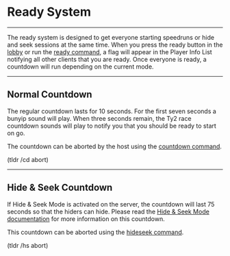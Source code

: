 # Ready System

---

The ready system is designed to get everyone starting speedruns or hide and seek sessions at the same time. When you press the ready button in the [lobby](./LobbyUI.md) or run the [ready command](./Commands/ReadyCommand.md), a flag will appear in the Player Info List notifying all other clients that you are ready. Once everyone is ready, a countdown will run depending on the current mode.

---

## Normal Countdown

The regular countdown lasts for 10 seconds. For the first seven seconds a bunyip sound will play. When three seconds remain, the Ty2 race countdown sounds will play to notify you that you should be ready to start on go.

The countdown can be aborted by the host using the [countdown command](./Commands/CountdownCommand.md). 

(tldr /cd abort)

---

## Hide & Seek Countdown

If Hide & Seek Mode is activated on the server, the countdown will last 75 seconds so that the hiders can hide. Please read the [Hide & Seek Mode documentation](./HideSeek.md) for more information on this countdown.

This countdown can be aborted using the [hideseek command](./Command/HideSeekCommand.md).

(tldr /hs abort)
